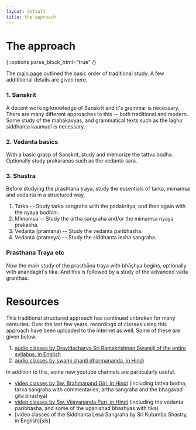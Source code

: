 ```yaml
---
layout: default
title: the approach
---
```


# The approach

{::options parse_block_html="true" /}

The [main page](https://aupasana.com/vedanta) outlined the basic order of traditional study. 
A few addititional details are given here. 

### 1. Sanskrit

A decent working knowledge of Sanskrit and it's grammar is necessary.
There are many different approaches to this -- both traditional and modern. Some study of
the mahakavyas, and grammatical texts such as the laghu siddhanta kaumudi is necessary.

### 2. Vedanta basics

With a basic grasp of Sanskrit, study and memorize the tattva bodha. 
Optionally study prakaranas such as the vedanta sara.

### 3. Shastra

Before studying the prasthana traya, study the essentials of tarka, mimamsa and vedanta in a
structured way. 

1. Tarka -- Study tarka sangraha with the padakritya, and then again with the nyaya bodhini.
2. Mimamsa -- Study the artha sangraha and/or the mimamsa nyaya prakasha.
3. Vedanta (pramana) -- Study the vedanta paribhasha.
4. Vedanta (prameya) -- Study the siddhanta lesha sangraha.

### Prasthana Traya etc

Now the main study of the prasthāna traya with bhāṣhya begins, optionally with anandagiri's tika.
And this is followed by a study of the advanced vada granthas.

# Resources

This traditional structured approach has continued unbroken for many centuries. Over the last few years,
recordings of classes using this approach have been uploaded to the internet as well. Some of these
are given below.

1. [audio classes by Dravidacharya Sri Ramakrishnan Swamiji of the entire syllabus, in English][sn]
2. [audio classes by swami shanti dharmananda, in Hindi][sd]

[sn]: http://shastranethralaya.org/discourse/?lang=english
[sd]: https://www.youtube.com/channel/UCb9b-V_mNkBL2PcrWaCDN3A/playlists

In addition to this, some new youtube channels are particularly useful.

- [video classes by Sw. Brahmanand Giri, in Hindi][br] (including tattva bodha, tarka sangraha with commentaries, artha sangraha and the bhagavad gita bhashya)
- [video classes by Sw. Vijayananda Puri, in Hindi][vi] (including the vedanta paribhasha, and some of the upanishad bhashyas with tika)
- [video classes of the Siddhanta Lesa Sangraha by Sri Kutumba Shastry, in English][sls]

[br]: https://www.youtube.com/channel/UC7ahgOP9X8riUl39nxgixFA
[vi]: https://www.youtube.com/channel/UCPqECyffnKOhuYV-1GwAdkg



